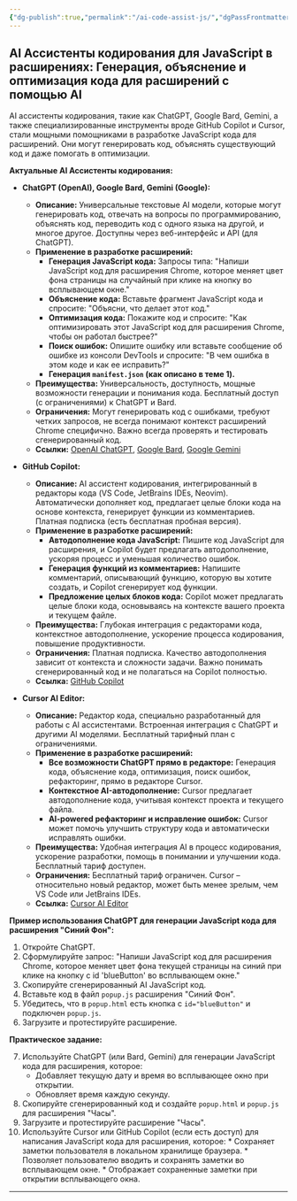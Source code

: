 ```yaml
---
{"dg-publish":true,"permalink":"/ai-code-assist-js/","dgPassFrontmatter":true}
---
```




## AI Ассистенты кодирования для JavaScript в расширениях: Генерация, объяснение и оптимизация кода для расширений с помощью AI

AI ассистенты кодирования, такие как ChatGPT, Google Bard, Gemini, а также специализированные инструменты вроде GitHub Copilot и Cursor, стали мощными помощниками в разработке JavaScript кода для расширений. Они могут генерировать код, объяснять существующий код и даже помогать в оптимизации.

**Актуальные AI Ассистенты кодирования:**

*   **ChatGPT (OpenAI), Google Bard, Gemini (Google):**
    *   **Описание:**  Универсальные текстовые AI модели, которые могут генерировать код, отвечать на вопросы по программированию, объяснять код, переводить код с одного языка на другой, и многое другое. Доступны через веб-интерфейс и API (для ChatGPT).
    *   **Применение в разработке расширений:**
        *   **Генерация JavaScript кода:**  Запросы типа: "Напиши JavaScript код для расширения Chrome, которое меняет цвет фона страницы на случайный при клике на кнопку во всплывающем окне."
        *   **Объяснение кода:**  Вставьте фрагмент JavaScript кода и спросите: "Объясни, что делает этот код."
        *   **Оптимизация кода:**  Покажите код и спросите: "Как оптимизировать этот JavaScript код для расширения Chrome, чтобы он работал быстрее?"
        *   **Поиск ошибок:**  Опишите ошибку или вставьте сообщение об ошибке из консоли DevTools и спросите: "В чем ошибка в этом коде и как ее исправить?"
        *   **Генерация `manifest.json` (как описано в теме 1).**
    *   **Преимущества:**  Универсальность, доступность, мощные возможности генерации и понимания кода. Бесплатный доступ (с ограничениями) к ChatGPT и Bard.
    *   **Ограничения:**  Могут генерировать код с ошибками, требуют четких запросов, не всегда понимают контекст расширений Chrome специфично. Важно всегда проверять и тестировать сгенерированный код.
    *   **Ссылки:** [OpenAI ChatGPT](https://chat.openai.com/), [Google Bard](https://bard.google.com/), [Google Gemini](https://gemini.google.com/)

*   **GitHub Copilot:**
    *   **Описание:**  AI ассистент кодирования, интегрированный в редакторы кода (VS Code, JetBrains IDEs, Neovim). Автоматически дополняет код, предлагает целые блоки кода на основе контекста, генерирует функции из комментариев. Платная подписка (есть бесплатная пробная версия).
    *   **Применение в разработке расширений:**
        *   **Автодополнение кода JavaScript:**  Пишите код JavaScript для расширения, и Copilot будет предлагать автодополнение, ускоряя процесс и уменьшая количество ошибок.
        *   **Генерация функций из комментариев:**  Напишите комментарий, описывающий функцию, которую вы хотите создать, и Copilot сгенерирует код функции.
        *   **Предложение целых блоков кода:**  Copilot может предлагать целые блоки кода, основываясь на контексте вашего проекта и текущем файле.
    *   **Преимущества:**  Глубокая интеграция с редакторами кода, контекстное автодополнение, ускорение процесса кодирования, повышение продуктивности.
    *   **Ограничения:**  Платная подписка. Качество автодополнения зависит от контекста и сложности задачи. Важно понимать сгенерированный код и не полагаться на Copilot полностью.
    *   **Ссылка:** [GitHub Copilot](https://github.com/features/copilot)

*   **Cursor AI Editor:**
    *   **Описание:**  Редактор кода, специально разработанный для работы с AI ассистентами. Встроенная интеграция с ChatGPT и другими AI моделями.  Бесплатный тарифный план с ограничениями.
    *   **Применение в разработке расширений:**
        *   **Все возможности ChatGPT прямо в редакторе:**  Генерация кода, объяснение кода, оптимизация, поиск ошибок, рефакторинг, прямо в редакторе Cursor.
        *   **Контекстное AI-автодополнение:**  Cursor предлагает автодополнение кода, учитывая контекст проекта и текущего файла.
        *   **AI-powered рефакторинг и исправление ошибок:**  Cursor может помочь улучшить структуру кода и автоматически исправлять ошибки.
    *   **Преимущества:**  Удобная интеграция AI в процесс кодирования, ускорение разработки, помощь в понимании и улучшении кода. Бесплатный тариф доступен.
    *   **Ограничения:**  Бесплатный тариф ограничен.  Cursor – относительно новый редактор, может быть менее зрелым, чем VS Code или JetBrains IDEs.
    *   **Ссылка:** [Cursor AI Editor](https://cursor.sh/)

**Пример использования ChatGPT для генерации JavaScript кода для расширения "Синий Фон":**

1.  Откройте ChatGPT.
2.  Сформулируйте запрос: "Напиши JavaScript код для расширения Chrome, которое меняет цвет фона текущей страницы на синий при клике на кнопку с id 'blueButton' во всплывающем окне."
3.  Скопируйте сгенерированный AI JavaScript код.
4.  Вставьте код в файл `popup.js` расширения "Синий Фон".
5.  Убедитесь, что в `popup.html` есть кнопка с `id="blueButton"` и подключен `popup.js`.
6.  Загрузите и протестируйте расширение.

**Практическое задание:**

7.  Используйте ChatGPT (или Bard, Gemini) для генерации JavaScript кода для расширения, которое:
    *   Добавляет текущую дату и время во всплывающее окно при открытии.
    *   Обновляет время каждую секунду.
8.  Скопируйте сгенерированный код и создайте `popup.html` и `popup.js` для расширения "Часы".
9.  Загрузите и протестируйте расширение "Часы".
10.  Используйте Cursor или GitHub Copilot (если есть доступ) для написания JavaScript кода для расширения, которое:
    *   Сохраняет заметки пользователя в локальном хранилище браузера.
    *   Позволяет пользователю вводить и сохранять заметки во всплывающем окне.
    *   Отображает сохраненные заметки при открытии всплывающего окна.

---
